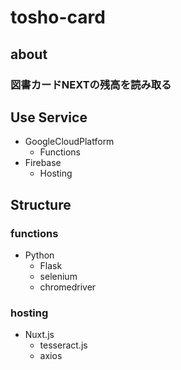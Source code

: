 # tosho-card
## about
### 図書カードNEXTの残高を読み取る
## Use Service
- GoogleCloudPlatform
    - Functions
- Firebase
    - Hosting
## Structure
### functions
- Python
    - Flask
    - selenium
    - chromedriver
### hosting
- Nuxt.js
    - tesseract.js
    - axios
